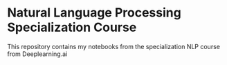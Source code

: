 # Natural Language Processing Specialization Course
 This repository contains my notebooks from the specialization NLP course from Deeplearning.ai
